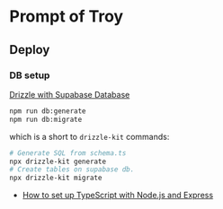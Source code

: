 # Prompt of Troy

## Deploy

### DB setup

[Drizzle with Supabase Database](https://orm.drizzle.team/docs/tutorials/drizzle-with-supabase)

```bash
npm run db:generate
npm run db:migrate 
```

which is a short to `drizzle-kit` commands:

```bash
# Generate SQL from schema.ts 
npx drizzle-kit generate
# Create tables on supabase db.
npx drizzle-kit migrate
```


* [How to set up TypeScript with Node.js and Express](https://blog.logrocket.com/how-to-set-up-node-typescript-express/)